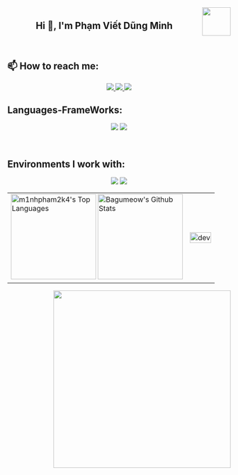 <!-- <img align="left" width="400" src="https://github.githubassets.com/images/modules/profile/profile-first-repo.svg" /> -->
<img align="right" width="64" src="https://github.com/TienNHM.png" />
<!-- <img align="right" width="64" src="https://img.icons8.com/color/48/vietnam-circular.png" /> -->

<h2 align="center">Hi 👋, I'm Phạm Viết Dũng Minh</h2>


<br />

## 📫 How to reach me:

<p align="center">
<!--   <a href="https://linkedin.com/in/tien-nhm" target="_blank">
    <img src="https://img.icons8.com/fluent/48/000000/linkedin.png"/>
  </a> -->
  <a href="https://www.facebook.com/minh.phamvietdung.1" alt="Facebook">
    <img src="https://img.icons8.com/fluent/48/000000/facebook-new.png" target="_blank" />
  </a> 
  <a href="https://github.com/m1nhpham2k4" alt="Github">
    <img src="https://img.icons8.com/fluent/48/000000/github.png"/>
  </a> 
  <a href="mailto:minh02122004@gmail.com" alt="Email">
    <img src="https://img.icons8.com/fluent/48/000000/mailing.png"/>
  </a>
</p>

## Languages-FrameWorks:
<p align="center">
  <img src="https://skillicons.dev/icons?i=bootstrap,html,css,github" />
  <img src="https://skillicons.dev/icons?i=python,javascript,c,java,mysql,django" /><br>
</p>
<br>

## Environments I work with:
<p align="center">
  <img src="https://img.icons8.com/color/48/000000/visual-studio-code-2019.png"/>
  <img src="https://img.icons8.com/fluent/48/000000/github.png"/>
  
</p>

<table style="width:100%;">
  <tr>
    <td>
  <a href="https://github.com/anuraghazra/github-readme-stats"><img alt="m1nhpham2k4's Top Languages" src="https://github-readme-stats.vercel.app/api/top-langs/?username=&langs_count=8&layout=compact&theme=cobalt&border_color=7cebf5&border_radius=10&show_icons=true" height="192px"/></a>
        <a href="https://github.com/anuraghazra/github-readme-stats"><img alt="Bagumeow's Github Stats" src="https://github-readme-stats.vercel.app/api/?username=m1nhpham2k4&show_icons=true&count_private=true&theme=cobalt&border_color=7cebf5&border_radius=10&show_icons=true" height="192px"/></a>
    </td>
    <td>
      <p align="center"> 
        <img src="https://cdn.dribbble.com/users/1059583/screenshots/4171367/coding-freak.gif" alt="dev" width="100%"/>
      </p>
    </td>
  </tr>
</table>

<img align="right" width="400" src="https://github.githubassets.com/images/modules/profile/profile-joined-github.svg">
